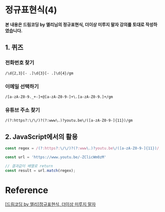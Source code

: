 # 정규표현식(4)

**본 내용은 드림코딩 by 엘리님의 정규표현식, 더이상 미루지 말자 강의를 토대로 작성하였습니다.**



## 1. 퀴즈

### 전화번호 찾기

```
/\d{2,3}[- .]\d{3}[- .]\d{4}/gm
```



### 이메일 선택하기

```
/[a-zA-Z0-9._+-]+@[a-zA-Z0-9-]+\.[a-zA-Z0-9.]+/gm
```



### 유튜브 주소 찾기

```
/(?:https?:\/\/)?(?:www\.)?youtu.be\/([a-zA-Z0-9-]{11})/gm
```



## 2. JavaScript에서의 활용

```JavaScript
const regex = /(?:https?:\/\/)?(?:www\.)?youtu.be\/([a-zA-Z0-9-]{11})/;

const url = 'https://www.youtu.be/-ZClicWm0zM'

// 결과값이 배열로 return
const result = url.match(regex);
```



# Reference

[[드림코딩 by 엘리]정규표현식, 더이상 미루지 말자 ](https://www.youtube.com/watch?v=t3M6toIflyQ)

